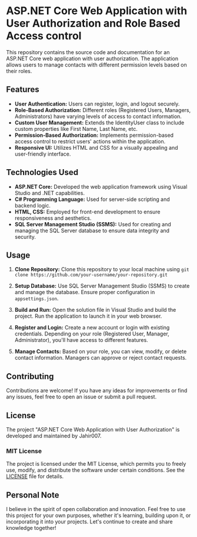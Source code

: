# ASP.NET Core Web Application with User Authorization and Role Based Access control

This repository contains the source code and documentation for an ASP.NET Core web application with user authorization. The application allows users to manage contacts with different permission levels based on their roles.

## Features

- **User Authentication:** Users can register, login, and logout securely.
- **Role-Based Authorization:** Different roles (Registered Users, Managers, Administrators) have varying levels of access to contact information.
- **Custom User Management:** Extends the IdentityUser class to include custom properties like First Name, Last Name, etc.
- **Permission-Based Authorization:** Implements permission-based access control to restrict users' actions within the application.
- **Responsive UI:** Utilizes HTML and CSS for a visually appealing and user-friendly interface.

## Technologies Used

- **ASP.NET Core:** Developed the web application framework using Visual Studio and .NET capabilities.
- **C# Programming Language:** Used for server-side scripting and backend logic.
- **HTML, CSS:** Employed for front-end development to ensure responsiveness and aesthetics.
- **SQL Server Management Studio (SSMS):** Used for creating and managing the SQL Server database to ensure data integrity and security.

## Usage

1. **Clone Repository:** Clone this repository to your local machine using `git clone https://github.com/your-username/your-repository.git`

2. **Setup Database:** Use SQL Server Management Studio (SSMS) to create and manage the database. Ensure proper configuration in `appsettings.json`.

3. **Build and Run:** Open the solution file in Visual Studio and build the project. Run the application to launch it in your web browser.

4. **Register and Login:** Create a new account or login with existing credentials. Depending on your role (Registered User, Manager, Administrator), you'll have access to different features.

5. **Manage Contacts:** Based on your role, you can view, modify, or delete contact information. Managers can approve or reject contact requests.

## Contributing

Contributions are welcome! If you have any ideas for improvements or find any issues, feel free to open an issue or submit a pull request.

## License

The project "ASP.NET Core Web Application with User Authorization" is developed and maintained by Jahir007.

### MIT License

The project is licensed under the MIT License, which permits you to freely use, modify, and distribute the software under certain conditions. See the [LICENSE](LICENSE) file for details.

## Personal Note

I believe in the spirit of open collaboration and innovation. Feel free to use this project for your own purposes, whether it's learning, building upon it, or incorporating it into your projects. Let's continue to create and share knowledge together!
